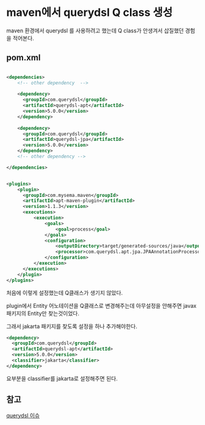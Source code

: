 # maven에서 querydsl Q class 생성


maven 환경에서 querydsl 를 사용하려고 했는데 Q class가 안생겨서 삽질했던 경험을 적어본다.

## pom.xml

```xml

<dependencies>
	<!-- other dependency  -->  
  
	<dependency>  
	  <groupId>com.querydsl</groupId>  
	  <artifactId>querydsl-apt</artifactId>  
	  <version>5.0.0</version>  
	</dependency>  
	  
	<dependency>  
	  <groupId>com.querydsl</groupId>  
	  <artifactId>querydsl-jpa</artifactId>  
	  <version>5.0.0</version>  
	</dependency>  
	<!-- other dependency -->

</dependencies>


<plugins>
	<plugin>  
	  <groupId>com.mysema.maven</groupId>  
	  <artifactId>apt-maven-plugin</artifactId>  
	  <version>1.1.3</version>  
	  <executions>    
		  <execution>      
			  <goals>        
				  <goal>process</goal>  
			  </goals>      
			  <configuration>        
				  <outputDirectory>target/generated-sources/java</outputDirectory>  
			      <processor>com.querydsl.apt.jpa.JPAAnnotationProcessor</processor> 
		      </configuration>    
		  </execution>  
	  </executions>
	</plugin>
</plugins>
```

처음에 이렇게 설정했는데 Q클래스가 생기지 않았다.

plugin에서 Entity 어노테이션을 Q클래스로 변경해주는데 아무설정을 안해주면 javax 패키지의 Entity만 찾는것이었다.

그래서 jakarta 패키지를 찾도록 설정을 하나 추가해야한다.

```xml
<dependency>  
  <groupId>com.querydsl</groupId>  
  <artifactId>querydsl-apt</artifactId>  
  <version>5.0.0</version>  
  <classifier>jakarta</classifier>  
</dependency>
```

요부분을 classifier를 jakarta로 설정해주면 된다.

## 참고
[querydsl 이슈](https://github.com/querydsl/querydsl/issues/3371)